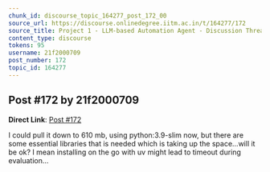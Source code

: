 ```yaml
---
chunk_id: discourse_topic_164277_post_172_00
source_url: https://discourse.onlinedegree.iitm.ac.in/t/164277/172
source_title: Project 1 - LLM-based Automation Agent - Discussion Thread [TDS Jan 2025]
content_type: discourse
tokens: 95
username: 21f2000709
post_number: 172
topic_id: 164277
---
```


## Post #172 by 21f2000709

**Direct Link**: [Post #172](https://discourse.onlinedegree.iitm.ac.in/t/164277/172)

I could pull it down to 610 mb, using python:3.9-slim now, but there are some essential libraries that is needed which is taking up the space…will it be ok? I mean installing on the go with uv might lead to timeout during evaluation…
